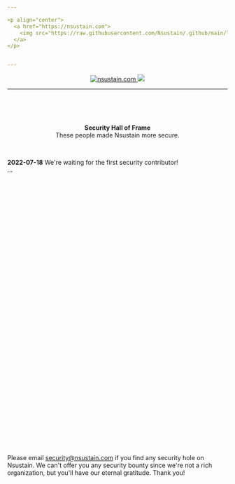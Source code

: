 ```yaml
---

<p align="center">
  <a href="https://nsustain.com">
    <img src="https://raw.githubusercontent.com/Nsustain/.github/main/logo/logo_github.png" width="350">
  </a>
</p>


---
```


<p align="center">
  <a href="https://github.com/Nsustain/nsustain.com">
    <img alt="nsustain.com" src="https://img.shields.io/badge/GitHub-nsustain.com-brightgreen">
  </a>
  <a href="https://github.com/Nsustain/nsustain.com/blob/main/LICENSE">
    <img src="https://badgen.net/github/license/nsustain/nsustain.com">
  </a>
</p>

---

<br>
<br>
<br>

<p align="center">
  <b>
    Security Hall of Frame
  </b><br>
  These people made Nsustain more secure.
</p>

<br>

**2022-07-18** We're waiting for the first security contributor!<br>
...

<br>
<br>

<!---

## [Name]
1. ...

-->

<br>
<br>

<!---

## [Name]
1. ...

-->

<br>
<br>

<!---

## [Name]
1. ...

-->

<br>
<br>

<!---

## [Name]
1. ...

-->

<br>
<br>

<!---

## [Name]
1. ...

-->

<br>
<br>

<!---

## [Name]
1. ...

-->

<br>
<br>

<!---

## [Name]
1. ...

-->

<br>
<br>

<!---

## [Name]
1. ...

-->

<br>
<br>

<!---

## [Name]
1. ...

-->

<br>
<br>

<!---

## [Name]
1. ...

-->

<br>
<br>

<!---

## [Name]
1. ...

-->

<br>
<br>

<!---

## [Name]
1. ...

-->

<br>
<br>

<!---

## [Name]
1. ...

-->

<br>
<br>

<!---

## [Name]
1. ...

-->

<br>
<br>

<!---

## [Name]
1. ...

-->

<br>
<br>

<!---

## [Name]
1. ...

-->

<br>
<br>

<!---

## [Name]
1. ...

-->


<br>
<br>

Please email security@nsustain.com
if you find any security hole on Nsustain.
We can't offer you any security bounty
since we're not a rich organization, but you'll
have our eternal gratitude. Thank you!

<br>
<br>
<br>
